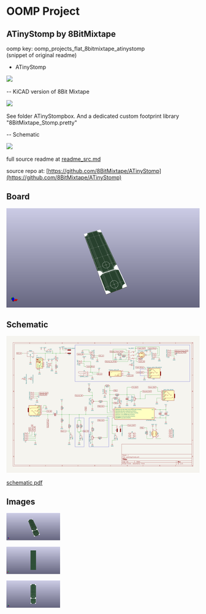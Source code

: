 # OOMP Project  
## ATinyStomp  by 8BitMixtape  
  
oomp key: oomp_projects_flat_8bitmixtape_atinystomp  
(snippet of original readme)  
  
- ATinyStomp  
  
![](images/Prototype_ATinyStomp.jpg)  
  
-- KiCAD version of 8Bit Mixtape  
  
![](images/KiCAD_designs_ATinyStomp.jpg)  
  
See folder ATinyStompbox. And a dedicated custom footprint library "8BitMixtape_Stomp.pretty"  
  
-- Schematic  
  
![](images/ATtinyStomp_schematics_v01.png)  
  
  
  
  
  full source readme at [readme_src.md](readme_src.md)  
  
source repo at: [https://github.com/8BitMixtape/ATinyStomp](https://github.com/8BitMixtape/ATinyStomp)  
## Board  
  
[![working_3d.png](working_3d_600.png)](working_3d.png)  
## Schematic  
  
[![working_schematic.png](working_schematic_600.png)](working_schematic.png)  
  
[schematic pdf](working_schematic.pdf)  
## Images  
  
[![working_3d.png](working_3d_140.png)](working_3d.png)  
  
[![working_3d_back.png](working_3d_back_140.png)](working_3d_back.png)  
  
[![working_3d_front.png](working_3d_front_140.png)](working_3d_front.png)  
